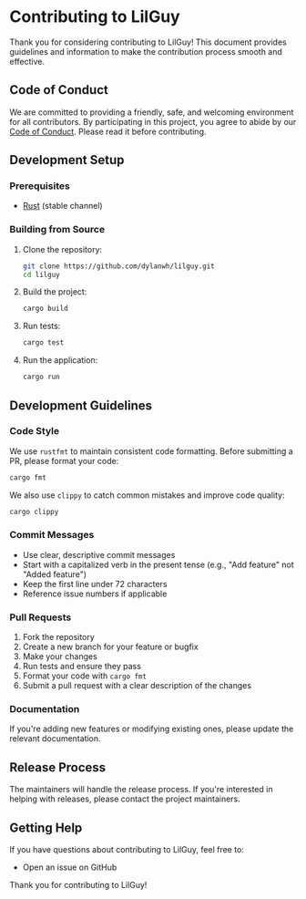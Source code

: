 # Contributing to LilGuy

Thank you for considering contributing to LilGuy! This document provides guidelines and information to make the contribution process smooth and effective.

## Code of Conduct

We are committed to providing a friendly, safe, and welcoming environment for all contributors. By participating in this project, you agree to abide by our [Code of Conduct](CODE_OF_CONDUCT.md). Please read it before contributing.

## Development Setup

### Prerequisites

- [Rust](https://www.rust-lang.org/tools/install) (stable channel)

### Building from Source

1. Clone the repository:
   ```bash
   git clone https://github.com/dylanwh/lilguy.git
   cd lilguy
   ```

2. Build the project:
   ```bash
   cargo build
   ```

3. Run tests:
   ```bash
   cargo test
   ```

4. Run the application:
   ```bash
   cargo run
   ```

## Development Guidelines

### Code Style

We use `rustfmt` to maintain consistent code formatting. Before submitting a PR, please format your code:

```bash
cargo fmt
```

We also use `clippy` to catch common mistakes and improve code quality:

```bash
cargo clippy
```

### Commit Messages

- Use clear, descriptive commit messages
- Start with a capitalized verb in the present tense (e.g., "Add feature" not "Added feature")
- Keep the first line under 72 characters
- Reference issue numbers if applicable

### Pull Requests

1. Fork the repository
2. Create a new branch for your feature or bugfix
3. Make your changes
4. Run tests and ensure they pass
5. Format your code with `cargo fmt`
6. Submit a pull request with a clear description of the changes

### Documentation

If you're adding new features or modifying existing ones, please update the relevant documentation.

## Release Process

The maintainers will handle the release process. If you're interested in helping with releases, please contact the project maintainers.

## Getting Help

If you have questions about contributing to LilGuy, feel free to:

- Open an issue on GitHub

Thank you for contributing to LilGuy!
